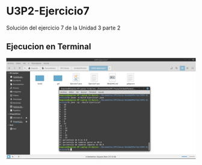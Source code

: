 # U3P2-Ejercicio7
Solución del ejercicio 7 de la Unidad 3 parte 2

## Ejecucion en Terminal

![Terminal](img.png)